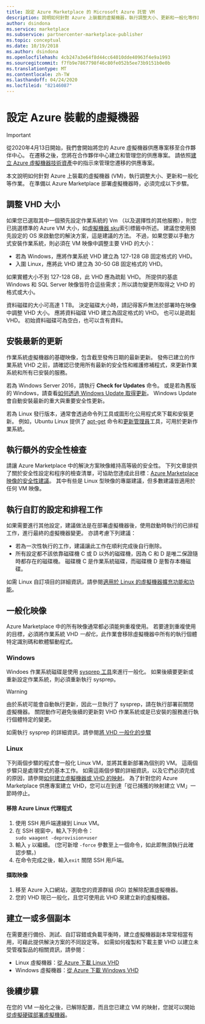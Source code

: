 ```yaml
---
title: 設定 Azure Marketplace 的 Microsoft Azure 託管 VM
description: 說明如何針對 Azure 上裝載的虛擬機器，執行調整大小、更新和一般化等作業。
author: dsindona
ms.service: marketplace
ms.subservice: partnercenter-marketplace-publisher
ms.topic: conceptual
ms.date: 10/19/2018
ms.author: dsindona
ms.openlocfilehash: 4cb247a3e64f8d44cc64010dde40963f4e9a1993
ms.sourcegitcommit: f7fb9e7867798f46c80fe052b5ee73b9151b0e0b
ms.translationtype: MT
ms.contentlocale: zh-TW
ms.lasthandoff: 04/24/2020
ms.locfileid: "82146087"
---
```

# <a name="configure-the-azure-hosted-vm"></a>設定 Azure 裝載的虛擬機器

> [!IMPORTANT]
> 從2020年4月13日開始，我們會開始將您的 Azure 虛擬機器供應專案移至合作夥伴中心。 在遷移之後，您將在合作夥伴中心建立和管理您的供應專案。 請依照[建立 Azure 虛擬機器技術資產](https://docs.microsoft.com/azure/marketplace/partner-center-portal/azure-vm-create-offer)中的指示來管理您遷移的供應專案。

本文說明如何針對 Azure 上裝載的虛擬機器 (VM)，執行調整大小、更新和一般化等作業。  在準備以 Azure Marketplace 部署虛擬機器時，必須完成以下步驟。

## <a name="sizing-the-vhds"></a>調整 VHD 大小

<!--TD: Check if the following assertion is true. I didn't understand the original content. -->
如果您已選取其中一個預先設定作業系統的 Vm （以及選擇性的其他服務），則您已挑選標準的 Azure VM 大小，如[虛擬機器 sku](./cpp-skus-tab.md)索引標籤中所述。 建議您使用預先設定的 OS 來啟動您的解決方案，這是建議的方法。  不過，如果您要以手動方式安裝作業系統，則必須在 VM 映像中調整主要 VHD 的大小：

- 若為 Windows，應將作業系統 VHD 建立為 127-128 GB 固定格式的 VHD。 
- 入圍 Linux，應將此 VHD 建立為 30-50 GB 固定格式的 VHD。

如果實體大小不到 127-128 GB，此 VHD 應為疏鬆 VHD。 所提供的基底 Windows 和 SQL Server 映像皆符合這些需求；所以請勿變更所取得之 VHD 的格式或大小。 

資料磁碟的大小可高達 1 TB。 決定磁碟大小時，請記得客戶無法於部署時在映像中調整 VHD 大小。 應將資料磁碟 VHD 建立為固定格式的 VHD。 也可以是疏鬆 VHD。 初始資料磁碟可為空白，也可以含有資料。


## <a name="install-the-most-current-updates"></a>安裝最新的更新

作業系統虛擬機器的基礎映像，包含截至發佈日期的最新更新。 發佈已建立的作業系統 VHD 之前，請確認已使用所有最新的安全性和維護修補程式，來更新作業系統和所有已安裝的服務。

若為 Windows Server 2016，請執行 **Check for Updates** 命令。  或是若為舊版的 Windows，請查看[如何透過 Windows Update 取得更新](https://support.microsoft.com/help/3067639/how-to-get-an-update-through-windows-update)。  Windows Update 會自動安裝最新的重大與重要安全性更新。

若為 Linux 發行版本，通常會透過命令列工具或圖形化公用程式來下載和安裝更新。  例如，Ubuntu Linux 提供了 [apt-get](https://manpages.ubuntu.com/manpages/cosmic/man8/apt-get.8.html) 命令和[更新管理員](https://manpages.ubuntu.com/manpages/cosmic/man8/update-manager.8.html)工具，可用於更新作業系統。


## <a name="perform-additional-security-checks"></a>執行額外的安全性檢查

請讓 Azure Marketplace 中的解決方案映像維持高等級的安全性。  下列文章提供了關於安全性設定和程序的檢查清單，可協助您達成此目標：[Azure Marketplace 映像的安全性建議](https://docs.microsoft.com/azure/security/security-recommendations-azure-marketplace-images)。  其中有些是 Linux 型映像的專屬建議，但多數建議皆適用於任何 VM 映像。 


## <a name="perform-custom-configuration-and-scheduled-tasks"></a>執行自訂的設定和排程工作

如果需要進行其他設定，建議做法是在部署虛擬機器後，使用啟動時執行的已排程工作，進行最終的虛擬機器變更。  亦請考慮下列建議：
- 若為一次性執行的工作，建議讓此工作在順利完成後自行刪除。
- 所有設定都不該依靠磁碟機 C 或 D 以外的磁碟機，因為 C 和 D 是唯二保證隨時都存在的磁碟機。 磁碟機 C 是作業系統磁碟，而磁碟機 D 是暫存本機磁碟。

如需 Linux 自訂項目的詳細資訊，請參閱[適用於 Linux 的虛擬機器擴充功能和功能](https://docs.microsoft.com/azure/virtual-machines/extensions/features-linux)。


## <a name="generalize-the-image"></a>一般化映像

Azure Marketplace 中的所有映像通常都必須能夠重複使用。 若要達到重複使用的目標，必須將作業系統 VHD *一般化*，此作業會移除虛擬機器中所有的執行個體特定識別碼和軟體驅動程式。

### <a name="windows"></a>Windows

Windoes 作業系統磁碟是使用 [sysprep 工具](https://docs.microsoft.com/windows-hardware/manufacture/desktop/sysprep--system-preparation--overview)來進行一般化。 如果後續要更新或重新設定作業系統，則必須重新執行 sysprep。 

> [!WARNING]
>  由於系統可能會自動執行更新，因此一旦執行了 sysprep，請在執行部署前關閉虛擬機器。  關閉動作可避免後續的更新對 VHD 作業系統或是已安裝的服務進行執行個體特定的變更。

如需執行 sysprep 的詳細資訊，請參閱[將 VHD 一般化的步驟](https://docs.microsoft.com/azure/virtual-machines/windows/capture-image-resource#generalize-the-windows-vm-using-sysprep)

### <a name="linux"></a>Linux

下列兩個步驟的程式會一般化 Linux VM，並將其重新部署為個別的 VM。 這兩個步驟只是處理常式的基本工作。 如需這兩個步驟的詳細資訊，以及它們必須完成的原因，請參閱[如何建立虛擬機器或 VHD 的映射](../../../virtual-machines/linux/capture-image.md)。 為了針對您的 Azure Marketplace 供應專案建立 VHD，您可以在到達「從已捕獲的映射建立 VM」一節時停止。

#### <a name="remove-the-azure-linux-agent"></a>移除 Azure Linux 代理程式
1.  使用 SSH 用戶端連線到 Linux VM。
2.  在 SSH 視窗中，輸入下列命令： <br/>
    `sudo waagent -deprovision+user`
3.  輸入 `y` 以繼續。 (您可新增 `-force` 參數至上一個命令，如此即無須執行此確認步驟。)
4.  在命令完成之後，輸入`exit` 關閉 SSH 用戶端。

<!-- TD: I need to add meat and/or references to the following steps -->
#### <a name="capture-the-image"></a>擷取映像
1.  移至 Azure 入口網站，選取您的資源群組 (RG) 並解除配置虛擬機器。
2.  您的 VHD 現已一般化，且您可使用此 VHD 來建立新的虛擬機器。


## <a name="create-one-or-more-copies"></a>建立一或多個副本

在需要進行備份、測試、自訂容錯或負載平衡時，建立虛擬機器副本常常相當有用，可藉此提供解決方案的不同設定等。 如需如何複製和下載主要 VHD 以建立未受管複製品的相關資訊，請參閱：

- Linux 虛擬機器：[從 Azure 下載 Linux VHD](../../../virtual-machines/linux/download-vhd.md)
- Windows 虛擬機器：[從 Azure 下載 Windows VHD](../../../virtual-machines/windows/download-vhd.md)


## <a name="next-steps"></a>後續步驟

在您的 VM 一般化之後，已解除配置，而且您已建立 VM 的映射，您就可以開始[從虛擬硬碟部署虛擬機器](./cpp-deploy-vm-vhd.md)。
